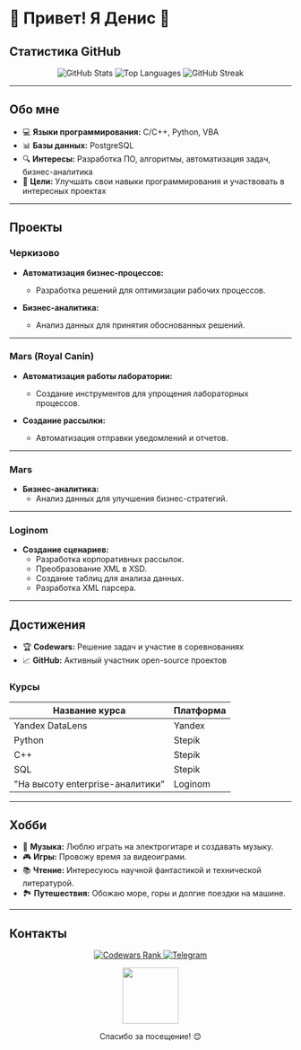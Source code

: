 # 👋 Привет! Я Денис 👋

## Статистика GitHub

<p align="center">
  <img src="https://github-readme-stats.vercel.app/api?username=Velial-squaB-Denisco&show_icons=true&theme=dark&bg_color=000000&title_color=ffffff&text_color=ffffff&icon_color=ff0000" alt="GitHub Stats" />
  <img src="https://github-readme-stats.vercel.app/api/top-langs/?username=Velial-squaB-Denisco&layout=compact&theme=dark&bg_color=000000&title_color=ffffff&text_color=ffffff&icon_color=ff0000" alt="Top Languages" />
  <img src="https://github-readme-streak-stats.herokuapp.com/?user=Velial-squaB-Denisco&theme=dark&bg_color=000000&title_color=ffffff&text_color=ffffff&icon_color=ff0000" alt="GitHub Streak" />
</p>

---

## Обо мне

- 💻 **Языки программирования:** C/C++, Python, VBA
- 📊 **Базы данных:** PostgreSQL
- 🔍 **Интересы:** Разработка ПО, алгоритмы, автоматизация задач, бизнес-аналитика
- 🎯 **Цели:** Улучшать свои навыки программирования и участвовать в интересных проектах

---

## Проекты

### Черкизово
- **Автоматизация бизнес-процессов:** 
  - Разработка решений для оптимизации рабочих процессов.
  
- **Бизнес-аналитика:** 
  - Анализ данных для принятия обоснованных решений.

---

### Mars (Royal Canin)
- **Автоматизация работы лаборатории:** 
  - Создание инструментов для упрощения лабораторных процессов.

- **Создание рассылки:** 
  - Автоматизация отправки уведомлений и отчетов.

---

### Mars
- **Бизнес-аналитика:**
  - Анализ данных для улучшения бизнес-стратегий.

---

### Loginom
- **Создание сценариев:**
  - Разработка корпоративных рассылок.
  - Преобразование XML в XSD.
  - Создание таблиц для анализа данных.
  - Разработка XML парсера.

---

## Достижения

- 🏆 **Codewars:** Решение задач и участие в соревнованиях
- 📈 **GitHub:** Активный участник open-source проектов

### Курсы

| Название курса                      | Платформа  |
|-------------------------------------|------------|
| Yandex DataLens                     | Yandex     |
| Python                              | Stepik     |
| C++                                 | Stepik     |
| SQL                                 | Stepik     |
| "На высоту enterprise-аналитики"   | Loginom    |

---

## Хобби

- 🎸 **Музыка:** Люблю играть на электрогитаре и создавать музыку.
- 🎮 **Игры:** Провожу время за видеоиграми.
- 📚 **Чтение:** Интересуюсь научной фантастикой и технической литературой.
- 🏞️ **Путешествия:** Обожаю море, горы и долгие поездки на машине.

---

## Контакты

<p align="center">
  <a href="https://www.codewars.com/users/ppoi42477@gmail.com">
    <img src="https://www.codewars.com/users/ppoi42477@gmail.com/badges/small" alt="Codewars Rank" />
  </a>
  <a href="https://t.me/denis290804">
    <img src="https://img.shields.io/badge/Telegram-Связаться-blue?style=flat-square&logo=telegram&logoColor=white" alt="Telegram" />
  </a>
</p>

<p align="center">
  <img src="https://media.giphy.com/media/LmNwrBhejkK9EFP504/giphy.gif" width="100"/>
</p>

<p align="center">
  Спасибо за посещение! 😊
</p>
